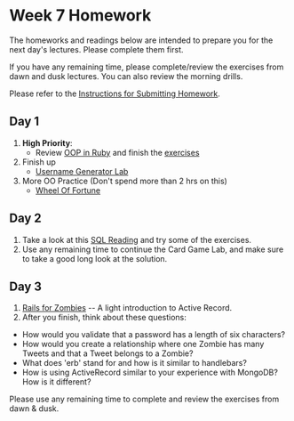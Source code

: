 # Week 7 Homework

The homeworks and readings below are intended to prepare you for the next day's lectures. Please complete them first.

If you have any remaining time, please complete/review the exercises from dawn and dusk lectures. You can also review the morning drills.

Please refer to the [Instructions for Submitting Homework](/how-to/homework-submission.md).


## Day 1

1. **High Priority**:
    * Review [OOP in Ruby](https://github.com/SF-WDI-LABS/shared_modules/tree/master/04-ruby-rails/ruby-oop) and finish the [exercises](https://github.com/SF-WDI-LABS/shared_modules/blob/master/04-ruby-rails/ruby-oop/exercises.md)
2. Finish up
    * [Username Generator Lab](https://github.com/sf-wdi-27-28/username_generator)
3. More OO Practice (Don't spend more than 2 hrs on this)
    * [Wheel Of Fortune](https://github.com/sf-wdi-27-28/wheel_of_fortune)

## Day 2

1. Take a look at this [SQL Reading](https://github.com/SF-WDI-LABS/shared_modules/tree/master/04-ruby-rails/intro-sql/25) and try some of the exercises.
2. Use any remaining time to continue the Card Game Lab, and make sure to take a good long look at the solution.


## Day 3

1. <a href="http://railsforzombies.org/levels/1">Rails for Zombies</a> -- A light introduction to Active Record.
2. After you finish, think about these questions:
  - How would you validate that a password has a length of six characters?
  - How would you create a relationship where one Zombie has many Tweets and that a Tweet belongs to a Zombie?
  - What does 'erb' stand for and how is it similar to handlebars?
  - How is using ActiveRecord similar to your experience with MongoDB?  How is it different?

Please use any remaining time to complete and review the exercises from dawn & dusk.


<!--
## Day 4

1. Reading
2. Friday Review Prep
    - Complete the [Week 1 Self-Assessment](#PENDING) and identify 2 topics you want to review tomorrow
    - Ask and/or upvote 3 questions on QuestionCookie: http://www.questioncookie.com/wdi-27-28-w7-review

Please use any remaining time to complete and review the exercises from dawn & dusk.
-->

<!--
## Day 5 - Weekend Homework

1. Reading
2. Weekend Lab

Please use any remaining time to review exercises/drills from the week! And don't forget to sleep!
-->
